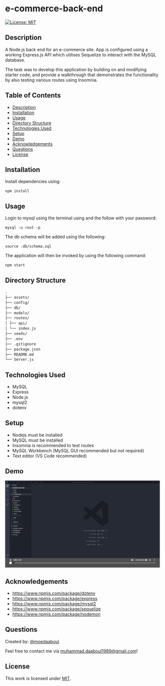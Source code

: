 # e-commerce-back-end

[![License: MIT](https://img.shields.io/badge/License-MIT-yellow.svg)](https://opensource.org/licenses/MIT)

## Description

A Node.js back end for an e-commerce site. App is configured using a working Express.js API which utilises Sequelize to interact with the MySQL database.

The task was to develop this application by building on and modifying starter code, and provide a walkthrough that demonstrates the functionality by also testing various routes using Insomnia.

## Table of Contents

- [Description](#description)
- [Installation](#installation)
- [Usage](#usage)
- [Directory Structure](#directory-structure)
- [Technologies Used](#technologies-used)
- [Setup](#setup)
- [Demo](#demo)
- [Acknowledgements](#acknowledgements)
- [Questions](#questions)
- [License](#license)

## Installation

​Install dependencies using:

    npm install

## Usage

Login to mysql using the terminal using and the follow with your password:

    mysql -u root -p

The db schema will be added using the following:

```mysql
source .db/schema.sql

```

The application will then be invoked by using the following command:

    npm start

## Directory Structure

```md
.
├── assets/
├── config/
├── db/
├── models/
├── routes/
│ ├── api/
│ └── index.js
├── seeds/
├── .env
├── .gitignore
├── package.json
├── README.md
└── Server.js
```

## Technologies Used

- MySQL
- Express
- Node.js
- mysql2
- dotenv

## Setup

- Nodejs must be installed
- MySQL must be installed
- Insomnia is recommended to test routes
- MySQL Workbench (MySQL GUI recommended but not required)
- Text editor (VS Code recommended)

## Demo

[![Watch the video](./assets/my-video-player.png)](https://watch.screencastify.com/v/J1ARaNg5oh2HtJBqz7RX)

## Acknowledgements

- https://www.npmjs.com/package/dotenv
- https://www.npmjs.com/package/express
- https://www.npmjs.com/package/mysql2
- https://www.npmjs.com/package/sequelize
- https://www.npmjs.com/package/nodemon

## Questions

Created by: [@moedaaboul](https://github.com/moedaaboul)

Feel free to contact me via [muhammad.daaboul1989@gmail.com](muhammad.daaboul1989@gmail.com)!

## License

This work is licensed under
[MIT](#).
